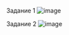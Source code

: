 Задание 1
![image](https://github.com/user-attachments/assets/9442c470-1378-41ad-83f7-89df7b947d0b)

Задание 2
![image](https://github.com/user-attachments/assets/fd2a131e-315b-4687-b818-9203db015979)
